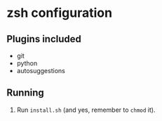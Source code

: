 # zsh configuration

## Plugins included
- git
- python
- autosuggestions

## Running
1. Run `install.sh` (and yes, remember to `chmod` it).
